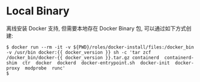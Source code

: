 # Local Binary

离线安装 Docker 支持, 但需要本地存在 Docker Binary 包, 可以通过如下方式创建:
```
$ docker run --rm -it -v ${PWD}/roles/docker-install/files:/docker_bin -v /usr/bin docker:{{ docker_version }} sh -c 'tar zcf /docker_bin/docker-{{ docker_version }}.tar.gz containerd  containerd-shim  ctr  docker  dockerd  docker-entrypoint.sh  docker-init  docker-proxy  modprobe  runc'
$ 
```